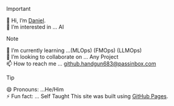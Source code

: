 >[!IMPORTANT]
>👋 Hi, I’m [Daniel](https://devottr.github.io/devottr/).</br>
>👀 I’m interested in ... AI 

>[!NOTE]
>🌱 I’m currently learning ...(MLOps) (FMOps) (LLMOps)</br>
💞️ I’m looking to collaborate on ... Any Project</br>
📫 How to reach me ... github.handgun683@passinbox.com

>[!TIP]
>😄 Pronouns: ...He/Him</br>
⚡ Fun fact: ... Self Taught
This site was built using [GitHub Pages](https://devottr.github.io/devottr/).
<!---
devottr/devottr is a ✨ special ✨ repository because its `README.md` (this file) appears on your GitHub profile.
You can click the Preview link to take a look at your changes.
--->

